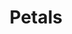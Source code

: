 ---
title: "Petals"
images:
  - /images/DSC_4166.jpg
tags:
- all
- flora
- highlights
weight: 4166
---